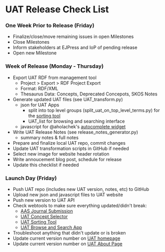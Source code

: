 # UAT Release Check List

### One Week Prior to Release (Friday)
* Finalize/close/move remaining issues in open Milestones
* Close Milestones
* Inform stakeholders at EJPress and IoP of pending release
* Open new Milestone

### Week of Release (Monday - Thursday)
* Export UAT RDF from management tool
  * Project > Export > RDF Project Export
  * Format: RDF/XML
  * Thesaurus Data: Concepts, Deprecated Concepots, SKOS Notes 
* Generate updated UAT files (see UAT_transform.py)
  * json for UAT Apps
    * split into top level groups (split_uat_on_top_level_terms.py) for the [sorting tool](http://uat.wolba.ch)
    * UAT_list for browsing and searching interface
  * javascript for @aholachek's [autocomplete widget](http://astrothesaurus.org/thesaurus/autocomplete-widget/)
* Write UAT Release Notes (see release_notes_generator.py)
  * summary notes & full notes
* Prepare and finalize local UAT repo, commit changes
* Update UAT transformation scripts in GitHub if needed
* Select new image for website header rotation
* Write annoucement blog post, schedule for release
* Update this checklist if needed

### Launch Day (Friday)
* Push UAT repo (includes new UAT version, notes, etc) to GitHub
* Upload new json and javascript files to UAT website
* Push new version to UAT API
* Check webtools to make sure everything updated/didn't break:
  * [AAS Journal Submission](http://aas.msubmit.net/)
  * [UAT Concept Selector](http://astrothesaurus.org/concept-select/)
  * [UAT Sorting Tool](https://uat.wolba.ch/sort)
  * [UAT Browse and Search App](https://uat.wolba.ch/uat/)
* Troubleshoot anything that didn't update or is broken
* Update current version number on [UAT homepage](http://astrothesaurus.org/)
* Update current version number on [UAT About Page](https://astrothesaurus.org/about/)